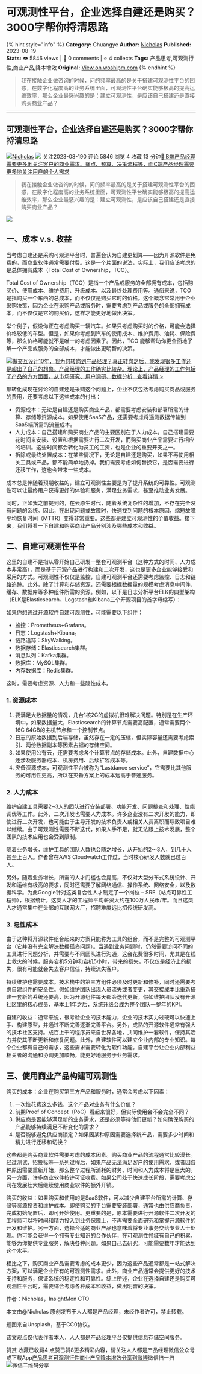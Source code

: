 # 可观测性平台，企业选择自建还是购买？3000字帮你捋清思路
{% hint style="info" %}
**Category:** Chuangye
**Author:** [Nicholas](https://www.woshipm.com/u/1531922)
**Published:** 2023-08-19  
**Stats:** 👁️ 5846 views | 💬 0 comments | ⭐ 4 collects
**Tags:** 产品思考,可观测行性,商业产品,降本增效
**Original:** [View on woshipm.com](https://www.woshipm.com/chuangye/5888279.html)
{% endhint %}
> 我在接触企业做咨询的时候，问的频率最高的是关于搭建可观测性平台的困惑，在数字化程度高的业务系统里面，可观测性平台确实能够极高的提高运维效率，那么企业最感兴趣的是：建立可观测性，是应该自己搭建还是直接购买商业产品？

---

## 可观测性平台，企业选择自建还是购买？3000字帮你捋清思路

[![](https://static.woshipm.com/view/woshipm_api_def_20230804140317_9692.jpeg?imageView2/1/w/72/h/72/q/100)](https://www.woshipm.com/u/1531922)[Nicholas](https://www.woshipm.com/u/1531922) ![](https://static.woshipm.com/tag/1101_1@2x.png) 关注2023-08-190 评论 5846 浏览 4 收藏 13 分钟[🔗 B端产品经理需要更多地关注客户的商业需求、痛点、预算、决策流程等，而C端产品经理需要更多地关注用户的个人需求](https://ke.qidianla.com/courses/bcpm)

> 我在接触企业做咨询的时候，问的频率最高的是关于搭建可观测性平台的困惑，在数字化程度高的业务系统里面，可观测性平台确实能够极高的提高运维效率，那么企业最感兴趣的是：建立可观测性，是应该自己搭建还是直接购买商业产品？

![](https://image.woshipm.com/2023/07/07/4732f132-1c97-11ee-94c6-00163e0b5ff3.jpg)

## 一、成本 v.s. 收益

当考虑自建还是采购可观测平台时，普遍会认为自建更划算——因为开源软件是免费的，而商业软件通常需要付费。这是一个片面的说法，实际上，我们应该考虑的是总体拥有成本（Total Cost of Ownership，TCO）。

Total Cost of Ownership（TCO）是指一个产品或服务的全部拥有成本，包括购买价、使用成本、维护费用、升级成本、以及最终处理费用等。通俗来说，TCO 是指购买一个东西的总成本，而不仅仅是购买它时的价格。这个概念常常用于企业采购决策，因为企业在采购产品或服务时，需要考虑到产品或服务的全部拥有成本，而不仅仅是它的购买价，这样才能更好地做出决策。

举个例子，假设你正在考虑购买一辆汽车。如果只考虑购买时的价格，可能会选择价格较低的车型。但是，如果你考虑到汽车的使用成本、维护费用、油耗、保险费等，那么价格可能就不是唯一的考虑因素了。因此，TCO 能够帮助你更全面地了解一个产品或服务的全部成本，才能做出更明智的决策。

[![](https://image.woshipm.com/2023/08/02/769bf6f4-30e6-11ee-b3cb-00163e0b5ff3.png)做交互设计10年，我为何转岗到产品经理？真正转岗之后，我发现很多工作还是超出了自己的想象。产品经理的工作确实比较杂。理论上，产品经理的工作包括了产品的方方面面，从市场研究、用户调研、数据分析...查看详情 >](https://ke.qidianla.com/courses/bcpm)

那转化成现在讨论的自建还是采购这个问题上，企业不仅包括考虑购买商品或服务的费用，还要考虑以下这些成本的付出：

*   资源成本：无论是自建还是购买商业产品，都需要考虑安装和部署所需的计算、存储等资源成本。如果使用SaaS产品，还需要考虑将遥测数据传输到SaaS端所需的流量成本。
*   人力成本：自己搭建和购买商业产品的主要区别在于人力成本。自己搭建需要花时间来安装、设置和根据需要进行二次开发，而购买商业产品需要进行相应的培训。这些时间都会转化为员工的工资，也是企业的重要开支之一。
*   拆除或最终处置成本：在某些情况下，无论是自建还是购买，如果不再使用相关工具或产品，都不能简单地扔掉。我们需要考虑如何替换它，是否需要进行迁移工作，这也会带来一些成本。

成本总是伴随着预期收益的，建立可观测性主要是为了提升系统的可靠性。可观测性可以让最终用户获得更好的体验和服务，满足业务需求，甚至推动业务发展。

同时，正如我之前提到的，在云原生时代，随着系统复杂性的增加，不存在完全没有问题的系统。因此，在出现问题或故障时，快速找到问题的根本原因，缩短故障平均恢复时间（MTTR）变得非常重要。这些都是建立可观测性的价值收益。接下来，我们将看一下自建和购买商业产品分别涉及哪些成本和收益。

## 二、自建可观测性平台

这里的自建不是指从零开始自己研发一整套可观测平台（这种方式的时间、人力成本非常高），而是基于开源产品进行构建和二次开发，这也是更多企业能够接受和采用的方式。可观测性不仅仅是监控，自建可观测平台还需要考虑监控、日志和链路追踪。此外，除了计算和存储资源，还需要根据数据量的规模考虑消息中间件、缓存、数据库等多种组件所需的资源。例如，以下是日志分析平台ELK的典型架构（ELK是Elasticsearch、Logstash和Kibana三个开源项目的首字母缩写）：

如果你想通过开源软件自建可观测性，可能需要以下组件：

*   监控：Prometheus+Grafana。
*   日志：Logstash+Kibana。
*   链路追踪：SkyWalking。
*   数据存储：Elasticsearch集群。
*   消息队列：Kafka集群。
*   数据库：MySQL集群。
*   内存数据库：Redis集群。

这时，需要考虑资源、人力和一些隐性成本。

### 1\. 资源成本

1.  要满足大数据量的情况，几台1核2G的虚拟机很难解决问题。特别是在生产环境中，如果数据量大，Elasticsearch的计算节点需要高配置，通常需要两个16C 64GB的主机节点和一个控制节点。
2.  日志的原始数据到后端存储，虽然存在一定的压缩，但实际容量还需要考虑索引、两份数据副本等因素占据的存储空间。
3.  如果使用公有云，还需要考虑各个计算节点的存储成本。此外，自建数据中心还涉及服务器成本、机房费用、后续扩容成本等。
4.  灾备资源成本，可观测性平台被称为“Lastdance service”，它需要比其他服务的可用性更高，所以在灾备方案上的成本远高于普通服务。

### 2\. 人力成本

维护自建工具需要2~3人的团队进行安装部署、功能开发、问题排查和处理、性能调优等工作。此外，二次开发也需要人力成本。许多企业没有二次开发的能力，即使进行二次开发，也可能由于主导开发的技术负责人或相关人员离职而导致项目难以继续。由于可观测性需要不断迭代，如果人手不足，就无法跟上技术发展，整个团队的技术应用也会受到限制。

随着业务增长，维护工具的团队人数也会随之增长，从开始的2～3人，到几十人甚至上百人。作者曾在AWS Cloudwatch工作过，当时核心研发人数就已过百人。

另外，随着业务增长，所需的人才门槛也会提高，不仅对大型分布式系统设计、开发和运维有极高的要求，同时还需要了解网络通信、操作系统、网络安全，以及数据科学。为此Google针对这类复合性人才制定了一个岗位 – SRE（站点可靠性工程师），根据统计，这类人才的工程师平均薪资大约在100万人民币/年。而且这类人才通常集中在头部的互联网大厂，招聘难度远比招传统研发高。

### 3\. 隐性成本

由于这种将开源软件组合起来的方案只能称为工具的组合，而不是完整的可观测平台（它并没有完全解决数据孤岛问题）。当遇到业务问题时，仍然需要访问不同的工具进行问题分析，并需要与不同团队进行沟通，这会花费很多时间，尤其是在线上救火的时候，服务宕机5分钟和宕机5小时，带来的损失，不仅仅是经济上的损失，很有可能就会失去客户信任，持续流失客户。

持续维护也需要成本。技术栈中的第三方组件必须及时更新和修补，同时还需要考虑自建组件的安全性。假如维护团队出现人员流失或者变更，其交接成本比重新搭建一套新的系统还要高，因为开源组件每天都会迭代更新，假如维护团队没有开源社区里的核心成员，基本上1年之后，系统升级会成为整个团队一整年的KPI。

自建的收益：通常来说，很考验企业的技术能力，企业的技术实力过硬可以快速上手、构建原型，并通过不断完善逐渐完善平台。另外，成熟的开源软件通常有强大的技术社区支持。成百上千的程序员来自世界各地，共同维护一套软件，保持其活力并使其不断更新和修复问题。此外，自建软件可以建立企业内部的专业知识。每个企业都有自己的需求，这些需求需要转化为软件功能。自建平台让企业内部利益相关者的沟通和协调更加顺畅，能更好地服务于业务需求。

## 三、使用商业产品构建可观测性

购买的成本：企业在购买第三方产品和服务时，通常会考虑以下因素：

1.  一次性花费这么多钱，这个产品对业务有什么价值？
2.  前期Proof of Concept（PoC）看起来很好，但实际使用会不会完全不同？
3.  供应商是否能够满足新的业务需求，还是必须等待他们更新？如何确保购买的产品能够持续满足不断变化的需求？
4.  是否能够避免供应商锁定？如果因某种原因需要选择新产品，需要多少时间和精力进行迁移和切换？

这些都是购买商业软件需要考虑的成本因素。购买商业产品的流程通常比较漫长。经过测试、招投标等一系列过程后，如果产品无法满足客户的使用需求，或者因各种原因需要重新开始，那么整个过程所消耗的财务、时间和人力成本将是巨大的。另一方面，许多商业软件按许可证收费。如果公司处于快速成长阶段，需要考虑公司在发展壮大后继续使用商业软件的额外开销。

购买的收益：如果购买和使用的是SaaS软件，可以减少自建平台所需的计算、存储等资源投资和维护成本。即使购买的平台需要安装部署，通常也由供应商负责，完成初始配置后，即可开始使用。更重要的是，原本需要进行开源软件二次开发的工程师可以将时间和精力投入到业务保障上，不再需要全面研究和掌握开源软件的开发和维护。另一方面，选择合适的商业产品也意味着将专业事务交给专业人士处理。你可能会获得一个拥有专业知识的合作伙伴，在可观测性领域有自己的积累，能够为你提供专业服务，解决各种问题。如果自己去研究，可能需要数年才能达到这个水平。

相比之下，购买商业产品需要考虑的成本更少，因为这些产品通常都是一站式解决方案，可以满足企业所有的可观测性需求。此外，商业产品通常会提供更好的技术支持和服务，保证系统的稳定性和可靠性。综上所述，企业在选择自建还是购买可观测性平台时，需要综合考虑各种成本和收益，做出明智的决策。

作者：Nicholas，InsightMon CTO

本文由@Nicholas 原创发布于人人都是产品经理，未经作者许可，禁止转载。

题图来自Unsplash，基于CC0协议。

该文观点仅代表作者本人，人人都是产品经理平台仅提供信息存储空间服务。

赞赏 收藏已收藏4 点赞已赞8更多精彩内容，请关注人人都是产品经理微信公众号或下载App[产品思考](https://www.woshipm.com/tag/%e4%ba%a7%e5%93%81%e6%80%9d%e8%80%83)[可观测行性](https://www.woshipm.com/tag/%e5%8f%af%e8%a7%82%e6%b5%8b%e8%a1%8c%e6%80%a7)[商业产品](https://www.woshipm.com/tag/%e5%95%86%e4%b8%9a%e4%ba%a7%e5%93%81)[降本增效](https://www.woshipm.com/tag/%e9%99%8d%e6%9c%ac%e5%a2%9e%e6%95%88)[分享到微博](https://service.weibo.com/share/share.php?appkey=2775287854&title=可观测性平台，企业选择自建还是购买？3000字帮你捋清思路&url=https://www.woshipm.com/chuangye/5888279.html&pic=https://image.woshipm.com/2023/07/07/4732f132-1c97-11ee-94c6-00163e0b5ff3.jpg)微信扫一扫![微信二维码](https://api.pwmqr.com/qrcode/create/?url=https://www.woshipm.com/chuangye/5888279.html)分享